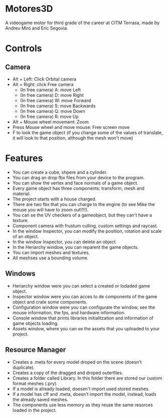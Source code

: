 # Motores3D
A videogame motor for third grade of the career at CITM Terrasa, made by Andreu Miró and Eric Segovia.


# Controls

## Camera

- Alt + Left: Click Orbital camera
- Alt + Right: click Free camera
  - (In free camera) A: move Left
  - (In free camera) D: move Right
  - (In free camera) W: move Forward
  - (In free camera) S: move Backwards
  - (In free camera) Q: move Down
  - (In free camera) R: move Up
- Alt + Mouse wheel movement: Zoom
- Press Mouse wheel and move mouse: Free screen move
- F to look the game object (if you change some of the values of translate, it will look to that position, although the mesh won't move)

# Features

- You can create a cube, shpere and a cylinder.
- You can drag an drop fbx files from your device to the program.
- You can show the vertex and face normals of a game object.
- Every game object has three components: transform, mesh and material.
- The project starts with a house charged. 
- There are two fbx that you can charge to the engine (to see Mike the mouse you will have to zoom out!!!!).
- You can se the UV checkers of a gameobject, but they can't have a texture.
- Component camera with frustum culling, custom settings and raycast.
- In the window Inspector, you can modify the position, rotation and scale of an object.
- In the window Inspector, you can delete an object.
- In the Heriarchy window, you can reparent the game objects.
- You can import meshes and textures.
- All meshses use a bounding volume.

## Windows

- Heriarchy window were you can select a created or lodaded game object.
- Inspector window were you can acces to de components of the game object and crate some components.
- Configuration window were you can configurate the window, see the mouse information, the fps, and hardware information.
- Console window that prints libraries initialitzation and information of game objects loading.
- Assets window, where you can se the assets that you uploaded to your project.

## Resource Manager

- Creates a .meta for every model droped on the scene (doesn't duplicate).
- Creates a copy of the dragged and droped outerfiles.
- Creates a folder called Library. In this folder there are stored our custom format meshes (.pry).
- If a model is already loaded, doesen't import used stored meshes.
- If a model has cff and .meta, doesn't import the model, instead, loads the already saved meshes.
- The components use less memory as they reuse the same resorces loaded in the project.
